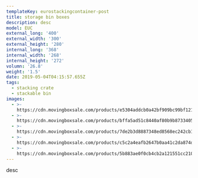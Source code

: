 ```yaml
---
templateKey: eurostackingcontainer-post
title: storage bin boxes
description: desc
model: EUC
external_long: '400'
external_width: '300'
external_height: '280'
internal_long: '368'
internal_width: '268'
internal_height: '272'
volumn: '26.8'
weight: '1.5'
date: 2019-05-04T04:15:57.655Z
tags:
  - stacking crate
  - stackable bin
images:
  - >-
    https://cdn.movingboxsale.com/products/e5304addcb0a42bf909bc99bf1215859.jpg
  - >-
    https://cdn.movingboxsale.com/products/bffa5ad51c8440af80b9b8733405e08d.jpg
  - >-
    https://cdn.movingboxsale.com/products/7de2b3d8887348ed8568ec242cb1dd0f.jpg
  - >-
    https://cdn.movingboxsale.com/products/c5c2a4eafb2647b0aa41c2da874dc95e.jpg
  - >-
    https://cdn.movingboxsale.com/products/5b883ae0f0cb4cb2a121551cc210ac39.jpg
---
```

desc
